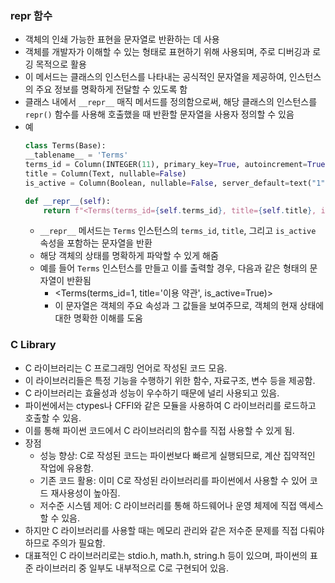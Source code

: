 ### repr 함수
- 객체의 인쇄 가능한 표현을 문자열로 반환하는 데 사용
- 객체를 개발자가 이해할 수 있는 형태로 표현하기 위해 사용되며, 주로 디버깅과 로깅 목적으로 활용
- 이 메서드는 클래스의 인스턴스를 나타내는 공식적인 문자열을 제공하여, 인스턴스의 주요 정보를 명확하게 전달할 수 있도록 함
- 클래스 내에서 `__repr__` 매직 메서드를 정의함으로써, 해당 클래스의 인스턴스를 `repr()` 함수를 사용해 호출했을 때 반환할 문자열을 사용자 정의할 수 있음
- 예
    ```python
    class Terms(Base):
    __tablename__ = 'Terms'
    terms_id = Column(INTEGER(11), primary_key=True, autoincrement=True)
    title = Column(Text, nullable=False)
    is_active = Column(Boolean, nullable=False, server_default=text("1"))

    def __repr__(self):
        return f"<Terms(terms_id={self.terms_id}, title={self.title}, is_active={self.is_active})>"
    ```
    - `__repr__` 메서드는 `Terms` 인스턴스의 `terms_id`, `title`, 그리고 `is_active` 속성을 포함하는 문자열을 반환
    - 해당 객체의 상태를 명확하게 파악할 수 있게 해줌
    - 예를 들어 `Terms` 인스턴스를 만들고 이를 출력할 경우, 다음과 같은 형태의 문자열이 반환됨
        - <Terms(terms_id=1, title='이용 약관', is_active=True)>
        - 이 문자열은 객체의 주요 속성과 그 값들을 보여주므로, 객체의 현재 상태에 대한 명확한 이해를 도움

### C Library
- C 라이브러리는 C 프로그래밍 언어로 작성된 코드 모음. 
- 이 라이브러리들은 특정 기능을 수행하기 위한 함수, 자료구조, 변수 등을 제공함. 
- C 라이브러리는 효율성과 성능이 우수하기 때문에 널리 사용되고 있음.
- 파이썬에서는 ctypes나 CFFI와 같은 모듈을 사용하여 C 라이브러리를 로드하고 호출할 수 있음. 
- 이를 통해 파이썬 코드에서 C 라이브러리의 함수를 직접 사용할 수 있게 됨.
- 장점
    - 성능 향상: C로 작성된 코드는 파이썬보다 빠르게 실행되므로, 계산 집약적인 작업에 유용함.
    - 기존 코드 활용: 이미 C로 작성된 라이브러리를 파이썬에서 사용할 수 있어 코드 재사용성이 높아짐.
    - 저수준 시스템 제어: C 라이브러리를 통해 하드웨어나 운영 체제에 직접 액세스할 수 있음.
- 하지만 C 라이브러리를 사용할 때는 메모리 관리와 같은 저수준 문제를 직접 다뤄야 하므로 주의가 필요함.
- 대표적인 C 라이브러리로는 stdio.h, math.h, string.h 등이 있으며, 파이썬의 표준 라이브러리 중 일부도 내부적으로 C로 구현되어 있음.